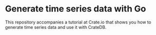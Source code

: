 # Generate time series data with Go

This repository accompanies a tutorial at Crate.io that shows you how to
generate time series data and use it with CrateDB. 
